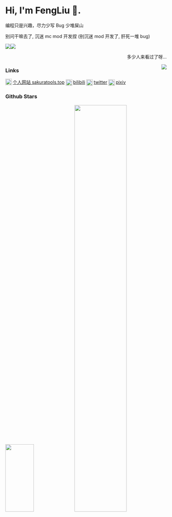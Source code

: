 # Hi, I'm FengLiu 👋.

编程只是兴趣，尽力少写 Bug 少堆屎山

别问干嘛去了, 沉迷 mc mod 开发捏 (别沉迷 mod 开发了, 肝死一堆 bug)

![](https://img.shields.io/badge/%E5%86%99%E4%BD%9C%E5%B7%A5%E5%85%B7-Typora-yellowgreen)![](https://img.shields.io/badge/%E7%BC%96%E8%BE%91%E5%99%A8-VSCode-yellow)

<div>
    <p align="right">多少人来看过了呀...</p>
    <img align="right" src="https://count.getloli.com/get/@:FengLiuFeseliud?theme=rule34">
</div>

### Links

<div>
    <div  align="left" style="display: inline-block" >
        <a href="https://sakuratools.top"><img src="https://sakuratools.top/favicon.ico" align="left" width="20">个人网站 sakuratools.top</a>
    </div>
    <div  align="left" style="display: inline-block">
        <a href="https://space.bilibili.com/34394509"><img src="https://www.bilibili.com/favicon.ico" align="left" width="20">bilibili</a>
    </div>
    <div  align="left" style="display: inline-block">
        <a href="https://twitter.com/fengliufeseliud"><img src="https://twitter.com/favicon.ico" align="left" width="20">twitter</a>
    </div>
    <div  align="left" style="display: inline-block">
        <a href="https://www.pixiv.net/users/76113338"><img src="https://www.pixiv.net/favicon.ico" align="left" width="20">pixiv</a>
    </div>
</div>

### Github Stars
<div width="100%">
 	<img src="https://github-readme-stats.vercel.app/api/top-langs/?username=FengLiuFeseliud&theme=cobalt&layout=compact" width="42%" height="210">
	<img src="https://github-readme-stats.vercel.app/api?username=FengLiuFeseliud&show_icons=true&theme=cobalt" width="57%">
</div>
